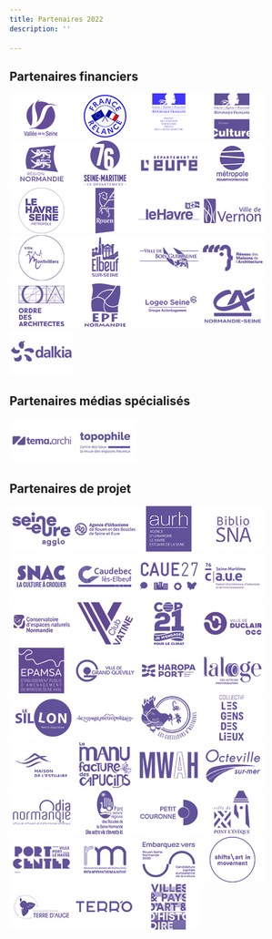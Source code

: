 ```yaml
---
title: Partenaires 2022
description: ''

---
```

## Partenaires financiers

![](/files/1_vallee_de_seine.jpg)![](/files/2_france-relance.jpg)![](/files/2_ok-drac-normandie_prefet.jpg)![](/files/2_drac_normandie.jpg)![](/files/3_region_normandie.jpg)![](/files/4_departement_76.jpg)![](/files/5_departement_27.jpg)![](/files/6_metropole_rouen_normandie.jpg)![](/files/7_le_havre_seine_metropole.jpg)![](/files/8_rouen.jpg)![](/files/9_le_havre-2.jpg)![](/files/10_vernon-2.jpg)![](/files/11_montivilliers.jpg)![](/files/12_elbeuf.jpg)![](/files/13_bois_guillaume-1.jpg)![](/files/14_rma-1.jpg)![](/files/15_cnoa.jpg)![](/files/16_epfn.jpg)![](/files/17_logeo_seine-1.jpg)![](/files/18_ca_normandie_seine-1.jpg)![](/files/19_dalkia-1.jpg)

## Partenaires médias spécialisés

![](/files/35_tema.jpg)![](/files/36_topophile.jpg)

## Partenaires de projet

![](/files/1_agglo-seine-eure.jpg)![](/files/2_aurbse.jpg)![](/files/3_aurh.jpg)![](/files/4_bibliosna.jpg)![](/files/4_snac-la-culture-a-croquer.jpg)![](/files/5_caudebec.jpg)![](/files/6_caue_27.jpg)![](/files/7_caue_76.jpg)![](/files/8_cen_normandie.jpg)![](/files/9_club_vatine.jpg)![](/files/10_cop21.jpg)![](/files/11_duclair.jpg)![](/files/12_epamsa.jpg)![](/files/13_grand_quevilly.jpg)![](/files/14_haropa.jpg)![](/files/15_la_loge.jpg)![](/files/16_le_sillon.jpg)![](/files/17_le_voyage_metropolitain.jpg)![](/files/18_le_cuilleurs_dhistoire.jpg)![](/files/19_lgdl.jpg)![](/files/20_maison_de_l_estuaire.jpg)![](/files/21_lmdc.jpg)![](/files/22_mwah.jpg)![](/files/23_octeville.jpg)![](/files/24_odia.jpg)![](/files/25_pnrbsm.jpg)![](/files/26_petit_couronne.jpg)![](/files/27_pont-l-eveque.jpg)![](/files/28_port_center.jpg)![](/files/29_rmm.jpg)![](/files/30_rouen_2028.jpg)![](/files/31_shifts.jpg)![](/files/32_terre_d_auge.jpg)![](/files/33_terro.jpg)![](/files/34_vpah.jpg)
